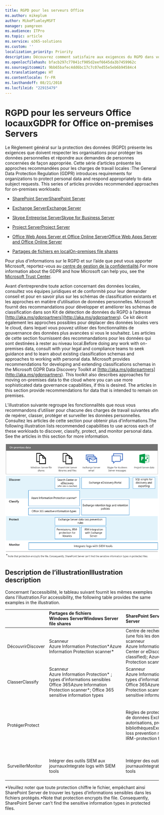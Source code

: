 ```yaml
---
title: RGPD pour les serveurs Office
ms.author: mikeplum
author: MikePlumleyMSFT
manager: pamgreen
ms.audience: ITPro
ms.topic: article
ms.service: o365-solutions
ms.custom: ''
localization_priority: Priority
description: Découvrez comment satisfaire aux exigences du RGPD dans vos serveurs Office locaux.
ms.openlocfilehash: bfacb297c77041cf905d2eef6645da3b7459962c
ms.sourcegitcommit: 9bb65bafec4dd6bc17c7c07ed55e5eb6b94584c4
ms.translationtype: HT
ms.contentlocale: fr-FR
ms.lasthandoff: 08/21/2018
ms.locfileid: "22915479"
---
```

# <a name="gdpr-for-office-on-premises-servers"></a><span data-ttu-id="099fe-103">RGPD pour les serveurs Office locaux</span><span class="sxs-lookup"><span data-stu-id="099fe-103">GDPR for Office on-premises Servers</span></span>

<span data-ttu-id="099fe-p101">Le Règlement général sur la protection des données (RGPD) présente les exigences que doivent respecter les organisations pour protéger les données personnelles et répondre aux demandes de personnes concernées de façon appropriée. Cette série d’articles présente les approches recommandées pour les charges de travail locales :</span><span class="sxs-lookup"><span data-stu-id="099fe-p101">The General Data Protection Regulation (GDPR) introduces requirements for organizations to protect personal data and respond appropriately to data subject requests. This series of articles provides recommended approaches for on-premises workloads:</span></span>

-   [<span data-ttu-id="099fe-106">SharePoint Server</span><span class="sxs-lookup"><span data-stu-id="099fe-106">SharePoint Server</span></span>](gdpr-for-sharepoint-server.md)

-   [<span data-ttu-id="099fe-107">Exchange Server</span><span class="sxs-lookup"><span data-stu-id="099fe-107">Exchange Server</span></span>](gdpr-for-exchange-server.md)

-   [<span data-ttu-id="099fe-108">Skype Entreprise Server</span><span class="sxs-lookup"><span data-stu-id="099fe-108">Skype for Business Server</span></span>](gdpr-for-skype-for-business-server.md)

-   [<span data-ttu-id="099fe-109">Project Server</span><span class="sxs-lookup"><span data-stu-id="099fe-109">Project Server</span></span>](gdpr-for-project-server.md)

-   [<span data-ttu-id="099fe-110">Office Web Apps Server et Office Online Server</span><span class="sxs-lookup"><span data-stu-id="099fe-110">Office Web Apps Server and Office Online Server</span></span>](gdpr-for-office-online-server.md)

-   [<span data-ttu-id="099fe-111">Partages de fichiers en local</span><span class="sxs-lookup"><span data-stu-id="099fe-111">On-premises file shares</span></span>](gdpr-for-on-premises-file-shares.md)

<span data-ttu-id="099fe-112">Pour plus d’informations sur le RGPD et sur l’aide que peut vous apporter Microsoft, reportez-vous au [centre de gestion de la confidentialité](https://www.microsoft.com/fr-FR/TrustCenter/Privacy/gdpr/default.aspx).</span><span class="sxs-lookup"><span data-stu-id="099fe-112">For more information about the GDPR and how Microsoft can help you, see the [Microsoft Trust Center](https://www.microsoft.com/fr-FR/TrustCenter/Privacy/gdpr/default.aspx).</span></span>

<span data-ttu-id="099fe-p102">Avant d’entreprendre toute action concernant des données locales, consultez vos équipes juridiques et de conformité pour leur demander conseil et pour en savoir plus sur les schémas de classification existants et les approches en matière d’utilisation de données personnelles. Microsoft fournit des recommandations pour développer et améliorer les schémas de classification dans son Kit de détection de données du RGPD à l’adresse [http://aka.ms/gdprpartners](<http://aka.ms/gdprpartners>). Ce kit décrit également les approches possibles pour déplacer des données locales vers le cloud, dans lequel vous pouvez utiliser des fonctionnalités de gouvernance des données plus avancées si vous le souhaitez. Les articles de cette section fournissent des recommandations pour les données qui sont destinées à rester au niveau local.</span><span class="sxs-lookup"><span data-stu-id="099fe-p102">Before doing any work with on-premises data, consult with your legal and compliance teams to seek guidance and to learn about existing classification schemas and approaches to working with personal data. Microsoft provides recommendations for developing and extending classifications schemas in the Microsoft GDPR Data Discovery Toolkit at [http://aka.ms/gdprpartners](<http://aka.ms/gdprpartners>). This toolkit also describes approaches for moving on-premises data to the cloud where you can use more sophisticated data governance capabilities, if this is desired. The articles in this section provide recommendations for data that is intended to remain on premises.</span></span>

<span data-ttu-id="099fe-p103">L’illustration suivante regroupe les fonctionnalités que nous vous recommandons d’utiliser pour chacune des charges de travail suivantes afin de repérer, classer, protéger et surveiller les données personnelles. Consultez les articles de cette section pour obtenir plus d’informations.</span><span class="sxs-lookup"><span data-stu-id="099fe-p103">The following illustration lists recommended capabilities to use across each of these workloads to discover, classify, protect, and monitor personal data. See the articles in this section for more information.</span></span>

![](media/gdpr-for-office-servers-image1.png)

## <a name="illustration-description"></a><span data-ttu-id="099fe-119">Description de l’illustration</span><span class="sxs-lookup"><span data-stu-id="099fe-119">Illustration description</span></span>

<span data-ttu-id="099fe-120">Concernant l’accessibilité, le tableau suivant fournit les mêmes exemples dans l’illustration.</span><span class="sxs-lookup"><span data-stu-id="099fe-120">For accessibility, the following table provides the same examples in the illustration.</span></span>

|             |<span data-ttu-id="099fe-121">Partages de fichiers Windows Server</span><span class="sxs-lookup"><span data-stu-id="099fe-121">Windows Server file shares</span></span>|<span data-ttu-id="099fe-122">SharePoint Server</span><span class="sxs-lookup"><span data-stu-id="099fe-122">SharePoint Server</span></span>|<span data-ttu-id="099fe-123">Exchange Server</span><span class="sxs-lookup"><span data-stu-id="099fe-123">Exchange Server</span></span>|<span data-ttu-id="099fe-124">Skype Entreprise</span><span class="sxs-lookup"><span data-stu-id="099fe-124">Skype for Business</span></span>|<span data-ttu-id="099fe-125">Project Server</span><span class="sxs-lookup"><span data-stu-id="099fe-125">Project Server</span></span>|
|:------------|:-------------------------|:----------------|:--------------|:-----------------|:-------------|
|<span data-ttu-id="099fe-126">Découvrir</span><span class="sxs-lookup"><span data-stu-id="099fe-126">Discover</span></span>|<span data-ttu-id="099fe-127">Scanneur Azure Information Protection\*</span><span class="sxs-lookup"><span data-stu-id="099fe-127">Azure Information Protection scanner\*</span></span>|<span data-ttu-id="099fe-128">Centre de recherche ou eDiscovery (une fois les données classées) ; scanneur Azure Information Protection\*</span><span class="sxs-lookup"><span data-stu-id="099fe-128">Search Center or eDiscovery (after data is classified); Azure Information Protection scanner\*</span></span>|<span data-ttu-id="099fe-129">Portail eDiscovery Exchange</span><span class="sxs-lookup"><span data-stu-id="099fe-129">Exchange eDiscovery Portal</span></span>|<span data-ttu-id="099fe-130">Portail eDiscovery Exchange</span><span class="sxs-lookup"><span data-stu-id="099fe-130">Exchange eDiscovery portal</span></span>|<span data-ttu-id="099fe-131">Scripts SQL de découverte et d’exportation</span><span class="sxs-lookup"><span data-stu-id="099fe-131">SQL scripts for discovery and exporting</span></span>|
|<span data-ttu-id="099fe-132">Classer</span><span class="sxs-lookup"><span data-stu-id="099fe-132">Classify</span></span>|<span data-ttu-id="099fe-133">Scanneur Azure Information Protection\* ; types d’informations sensibles Office 365</span><span class="sxs-lookup"><span data-stu-id="099fe-133">Azure Information Protection scanner\*; Office 365 sensitive information types</span></span>|<span data-ttu-id="099fe-134">Scanneur Azure Information Protection\* ; types d’informations sensibles Office 365</span><span class="sxs-lookup"><span data-stu-id="099fe-134">Azure Information Protection scanner\*; Office 365 sensitive information types</span></span>|<span data-ttu-id="099fe-135">Balises et stratégies de rétention Exchange</span><span class="sxs-lookup"><span data-stu-id="099fe-135">Exchange retention tags and retention policies</span></span>|<span data-ttu-id="099fe-136">Balises et stratégies de rétention Exchange</span><span class="sxs-lookup"><span data-stu-id="099fe-136">Exchange retention tags and retention policies</span></span>||
|<span data-ttu-id="099fe-137">Protéger</span><span class="sxs-lookup"><span data-stu-id="099fe-137">Protect</span></span>||<span data-ttu-id="099fe-138">Règles de protection contre la perte de données Exchange Server ; autorisations, protection IRM pour bibliothèques</span><span class="sxs-lookup"><span data-stu-id="099fe-138">Exchange Server data loss prevention rules; Permissions, IRM-protection for libraries</span></span>|<span data-ttu-id="099fe-139">Règles de protection contre la perte de données Exchange Server ; intégration IRM avec Exchange Server</span><span class="sxs-lookup"><span data-stu-id="099fe-139">Exchange Server data loss prevention rules; IRM integration with Exchange Server</span></span>|||
|<span data-ttu-id="099fe-140">Surveiller</span><span class="sxs-lookup"><span data-stu-id="099fe-140">Monitor</span></span>|<span data-ttu-id="099fe-141">Intégrer des outils SIEM aux journaux</span><span class="sxs-lookup"><span data-stu-id="099fe-141">Integrate logs with SIEM tools</span></span>|<span data-ttu-id="099fe-142">Intégrer des outils SIEM aux journaux</span><span class="sxs-lookup"><span data-stu-id="099fe-142">Integrate logs with SIEM tools</span></span>|<span data-ttu-id="099fe-143">Intégrer des outils SIEM aux journaux</span><span class="sxs-lookup"><span data-stu-id="099fe-143">Integrate logs with SIEM tools</span></span>|<span data-ttu-id="099fe-144">Intégrer des outils SIEM aux journaux</span><span class="sxs-lookup"><span data-stu-id="099fe-144">Integrate logs with SIEM tools</span></span>|<span data-ttu-id="099fe-145">Intégrer des outils SIEM aux journaux</span><span class="sxs-lookup"><span data-stu-id="099fe-145">Integrate logs with SIEM tools</span></span>|

<span data-ttu-id="099fe-p104">\*Veuillez noter que toute protection chiffre le fichier, empêchant ainsi SharePoint Server de trouver les types d’informations sensibles dans les fichiers protégés.</span><span class="sxs-lookup"><span data-stu-id="099fe-p104">\*Note that protection encrypts the file. Consequently, SharePoint Server can’t find the sensitive information types in protected files.</span></span>
